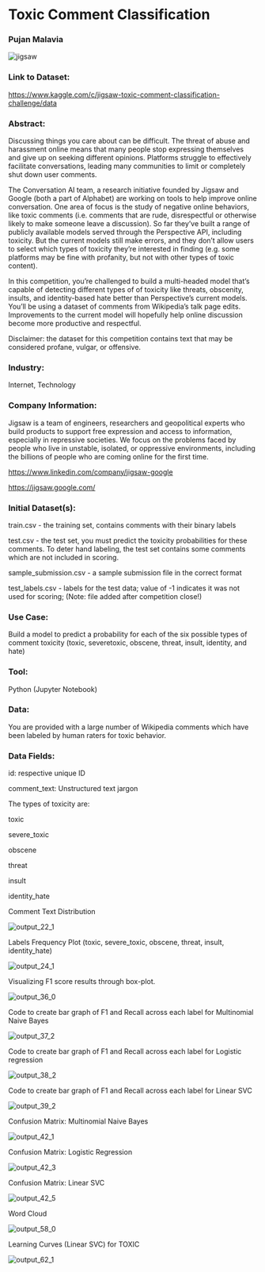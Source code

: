 # Toxic Comment Classification
### Pujan Malavia
![jigsaw](https://user-images.githubusercontent.com/19572673/85205534-e22dd500-b2e9-11ea-866f-a23a9174ed8a.jpg)

### Link to Dataset: 

https://www.kaggle.com/c/jigsaw-toxic-comment-classification-challenge/data

### Abstract:

Discussing things you care about can be difficult. The threat of abuse and harassment online means that many people stop expressing themselves and give up on seeking different opinions. Platforms struggle to effectively facilitate conversations, leading many communities to limit or completely shut down user comments.

The Conversation AI team, a research initiative founded by Jigsaw and Google (both a part of Alphabet) are working on tools to help improve online conversation. One area of focus is the study of negative online behaviors, like toxic comments (i.e. comments that are rude, disrespectful or otherwise likely to make someone leave a discussion). So far they’ve built a range of publicly available models served through the Perspective API, including toxicity. But the current models still make errors, and they don’t allow users to select which types of toxicity they’re interested in finding (e.g. some platforms may be fine with profanity, but not with other types of toxic content).

In this competition, you’re challenged to build a multi-headed model that’s capable of detecting different types of of toxicity like threats, obscenity, insults, and identity-based hate better than Perspective’s current models. You’ll be using a dataset of comments from Wikipedia’s talk page edits. Improvements to the current model will hopefully help online discussion become more productive and respectful.

Disclaimer: the dataset for this competition contains text that may be considered profane, vulgar, or offensive.

### Industry:

Internet, Technology

### Company Information:
Jigsaw is a team of engineers, researchers and geopolitical experts who build products to support free expression and access to information, especially in repressive societies. We focus on the problems faced by people who live in unstable, isolated, or oppressive environments, including the billions of people who are coming online for the first time.

https://www.linkedin.com/company/jigsaw-google

https://jigsaw.google.com/

### Initial Dataset(s):
train.csv - the training set, contains comments with their binary labels

test.csv - the test set, you must predict the toxicity probabilities for these comments. To deter hand labeling, the test set contains some comments which are not included in scoring.

sample_submission.csv - a sample submission file in the correct format

test_labels.csv - labels for the test data; value of -1 indicates it was not used for scoring; (Note: file added after competition close!)

### Use Case:
Build a model to predict a probability for each of the six possible types of comment toxicity (toxic, severetoxic, obscene, threat, insult, identity, and hate)

### Tool:
Python (Jupyter Notebook)

### Data:
You are provided with a large number of Wikipedia comments which have been labeled by human raters for toxic behavior.

### Data Fields:
id: respective unique ID

comment_text: Unstructured text jargon

The types of toxicity are:

toxic

severe_toxic

obscene

threat

insult

identity_hate

Comment Text Distribution

![output_22_1](https://user-images.githubusercontent.com/19572673/85776545-d2016580-b6ee-11ea-84e1-1e913763cc11.png)

Labels Frequency Plot (toxic, severe_toxic, obscene, threat, insult, identity_hate)

![output_24_1](https://user-images.githubusercontent.com/19572673/85776549-d2016580-b6ee-11ea-8545-48da1594c232.png)

Visualizing F1 score results through box-plot.

![output_36_0](https://user-images.githubusercontent.com/19572673/85776551-d299fc00-b6ee-11ea-88cd-8c11d9358b03.png)

Code to create bar graph of F1 and Recall across each label for Multinomial Naive Bayes

![output_37_2](https://user-images.githubusercontent.com/19572673/85776554-d299fc00-b6ee-11ea-8947-181f8d94163d.png)

Code to create bar graph of F1 and Recall across each label for Logistic regression

![output_38_2](https://user-images.githubusercontent.com/19572673/85776555-d299fc00-b6ee-11ea-882d-ddaddcdc78d1.png)

Code to create bar graph of F1 and Recall across each label for Linear SVC

![output_39_2](https://user-images.githubusercontent.com/19572673/85776557-d3329280-b6ee-11ea-90de-cfd67d4f0514.png)

Confusion Matrix: Multinomial Naive Bayes

![output_42_1](https://user-images.githubusercontent.com/19572673/85776559-d3329280-b6ee-11ea-8b69-0bd7330a8bc7.png)

Confusion Matrix: Logistic Regression

![output_42_3](https://user-images.githubusercontent.com/19572673/85776561-d3329280-b6ee-11ea-8821-fdce94e24abc.png)

Confusion Matrix: Linear SVC

![output_42_5](https://user-images.githubusercontent.com/19572673/85776564-d3329280-b6ee-11ea-914a-6bedd5ef973e.png)

Word Cloud

![output_58_0](https://user-images.githubusercontent.com/19572673/85776566-d3329280-b6ee-11ea-99be-446a09ea3ae3.png)

Learning Curves (Linear SVC) for TOXIC

![output_62_1](https://user-images.githubusercontent.com/19572673/85776569-d3cb2900-b6ee-11ea-8815-5b5600aef151.png)
